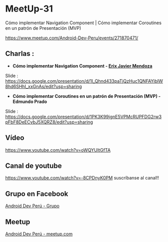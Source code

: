 # MeetUp-31

Cómo implementar Navigation Component | Cómo implementar Coroutines en un patrón de Presentación (MVP)

https://www.meetup.com/Android-Dev-Peru/events/271870471/

## Charlas :

- **Cómo implementar Navigation Component - [Erix Javier Mendoza](https://twitter.com/codemendozaa)**

Slide : https://docs.google.com/presentation/d/1I_Qhnd433paTjQzHuc1QNFAYibIW8hd6SHhI_xxGnAs/edit?usp=sharing

- **Cómo implementar Coroutines en un patrón de Presentación (MVP) - Edmundo Prado**

Slide : https://docs.google.com/presentation/d/1PK3K99jgnE5VPMcRUPFDG2rw3pFbF8DeECvbJ5XQRZ8/edit?usp=sharing

## Vídeo
https://www.youtube.com/watch?v=oWQYUItGfTA

## Canal de youtube
https://www.youtube.com/watch?v=-8CPDnyK0PM suscríbanse al canal!!

## Grupo en Facebook 

[Android Dev Perú - Grupo](https://www.facebook.com/groups/androidpe/)

## Meetup 

[Android Dev Perú - meetup.com](https://www.meetup.com/es-ES/Android-Dev-Peru/)
